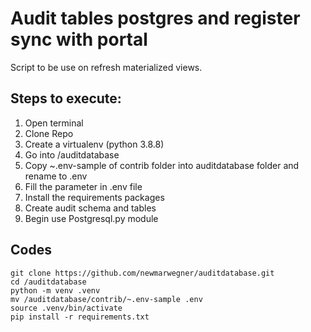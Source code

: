 # Audit tables postgres and register sync with portal   
Script to be use on refresh materialized views.

## Steps to execute:
1. Open terminal
2. Clone Repo
3. Create a virtualenv (python 3.8.8)  
4. Go into /auditdatabase
5. Copy ~.env-sample of contrib folder into auditdatabase folder and rename to .env
6. Fill the parameter in .env file   
7. Install the requirements packages
8. Create audit schema and tables
9. Begin use Postgresql.py module

## Codes
```
git clone https://github.com/newmarwegner/auditdatabase.git
cd /auditdatabase
python -m venv .venv
mv /auditdatabase/contrib/~.env-sample .env
source .venv/bin/activate
pip install -r requirements.txt
```
